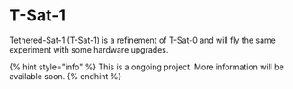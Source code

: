 # T-Sat-1

Tethered-Sat-1 (T-Sat-1) is a refinement of T-Sat-0 and will fly the same experiment with some hardware upgrades.

{% hint style="info" %}
This is a ongoing project. More information will be available soon.
{% endhint %}
